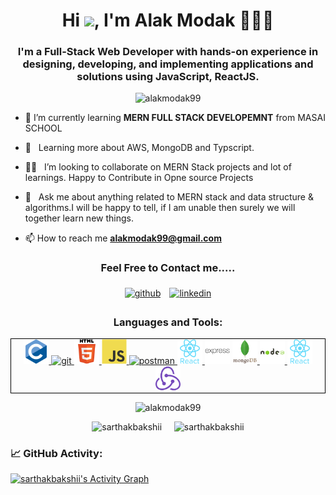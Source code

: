 <!--- 👋 Hi, I’m @alakmodak99
- 👀 I’m interested in ...
- 🌱 I’m currently learning ...
- 💞️ I’m looking to collaborate on ...
- 📫 How to reach me ... --->

<!---
alakmodak99/alakmodak99 is a ✨ special ✨ repository because its `README.md` (this file) appears on your GitHub profile.
You can click the Preview link to take a look at your changes.
--->
<h1 align="center">Hi <img src="https://media.giphy.com/media/hvRJCLFzcasrR4ia7z/giphy.gif" width="30px">, I'm Alak Modak 👨🏻‍💻</h1>
<h3 align="center">I'm a Full-Stack Web Developer with hands-on experience in designing, developing, and implementing
        applications and solutions using JavaScript, ReactJS.</h3>

<p align="center"> <img
                src="https://komarev.com/ghpvc/?username=vaibhav-raj&label=Profile%20views&color=0e75b6&style=flat"
                alt="alakmodak99" /> </p>
                
<!-- <p align="center"> <img
                src="https://user-images.githubusercontent.com/40136017/134124139-172a975d-1cf3-4538-8049-8efab00e4489.png"
                alt="alakmodak99" /> </p> -->

- 🌱 I’m currently learning **MERN FULL STACK DEVELOPEMNT** from MASAI SCHOOL
- 🌱 &nbsp; Learning more about AWS, MongoDB and Typscript.
- 👯‍♂️ &nbsp;&nbsp;I’m looking to collaborate on MERN Stack projects and lot of learnings. Happy to Contribute in Opne source Projects<br>
- 💬 &nbsp;&nbsp;Ask me about anything related to MERN stack and data structure & algorithms.I will be happy to tell, if I am unable then surely we will together learn new things.

- 📫 How to reach me **alakmodak99@gmail.com**

<!-- - 🔗 Personal Website **https://vaibhavraj.netlify.app/** -->

<!-- ### Feel Free to Contact me..... -->
<h3 align="center">Feel Free to Contact me.....</h3>
<p align="center">
        <a href="https://github.com/alakmodak99"><img alt="github" width="10%" style="padding:5px"
                        src="https://img.icons8.com/clouds/100/000000/github.png" /></a>
        <a href="https://www.linkedin.com/in/alak-modak-4879691b7/"><img alt="linkedin" width="10%" style="padding:5px"
                        src="https://img.icons8.com/clouds/100/000000/linkedin.png" /></a>
        <!--a href="https://twitter.com/"><img alt="twitter" width="10%" style="padding:5px"
                        src="https://img.icons8.com/clouds/100/000000/twitter.png" /></a>-->
</p>
<h3 align="center">Languages and Tools:</h3>
<p align="center " style="border: 1px solid black" > 
                <a href="https://www.cprogramming.com/" target="_blank"> 
                        <img src="https://raw.githubusercontent.com/devicons/devicon/master/icons/c/c-original.svg" alt="c" width="40" height="40" /> 
                </a> 
                <a href="https://git-scm.com/" target="_blank"> <img
                        src="https://www.vectorlogo.zone/logos/git-scm/git-scm-icon.svg" alt="git" width="40"
                        height="40" /> </a> <a href="https://www.w3.org/html/" target="_blank"> <img
                        src="https://raw.githubusercontent.com/devicons/devicon/master/icons/html5/html5-original-wordmark.svg"
                        alt="html5" width="40" height="40" /> </a> <a
                href="https://developer.mozilla.org/en-US/docs/Web/JavaScript" target="_blank"> <img
                        src="https://raw.githubusercontent.com/devicons/devicon/master/icons/javascript/javascript-original.svg"
                        alt="javascript" width="40" height="40" /> </a> <a href="https://postman.com" target="_blank">
                <img src="https://www.vectorlogo.zone/logos/getpostman/getpostman-icon.svg" alt="postman" width="40"
                        height="40" /> </a> <a href="https://reactjs.org/" target="_blank"> <img
                        src="https://raw.githubusercontent.com/devicons/devicon/master/icons/react/react-original-wordmark.svg"
                        alt="react" width="40" height="40" /> </a><img
                src="https://raw.githubusercontent.com/devicons/devicon/master/icons/express/express-original-wordmark.svg"
                alt="express" width="40" height="40" /> </a> <a href="https://www.mongodb.com/" target="_blank"> <img
                        src="https://raw.githubusercontent.com/devicons/devicon/master/icons/mongodb/mongodb-original-wordmark.svg"
                        alt="mongodb" width="40" height="40" /> </a> <a href="https://nodejs.org" target="_blank"> <img
                        src="https://raw.githubusercontent.com/devicons/devicon/master/icons/nodejs/nodejs-original-wordmark.svg"
                        alt="nodejs" width="40" height="40" /> </a> <a href="https://reactjs.org/" target="_blank"> <img
                        src="https://raw.githubusercontent.com/devicons/devicon/master/icons/react/react-original-wordmark.svg"
                        alt="react" width="40" height="40" /> </a> <a href="https://redux.js.org" target="_blank"> <img
                        src="https://raw.githubusercontent.com/devicons/devicon/master/icons/redux/redux-original.svg"
                        alt="redux" width="40" height="40" /> </a> </p>

<p align="center" ><img  
                src="https://github-readme-stats.vercel.app/api/top-langs?username=alakmodak99&theme=dark&hide_border=true&show_icons=true&locale=en&layout=compact"
                alt="alakmodak99" />  </p>

<p align="center "  >
                <img  width="48%"
                src="https://github-readme-stats.vercel.app/api?username=sarthakbakshii&show_icons=true&theme=dark&hide_border=true&locale=en"
                alt="sarthakbakshii" />  &nbsp; &nbsp; 
        <img width="48%" src="https://github-readme-streak-stats.herokuapp.com/?user=sarthakbakshii&theme=dark&hide_border=true"
                alt="sarthakbakshii" /></p>

### 📈 GitHub Activity:
  <a href="https://github.com/alakmodak99/github-readme-activity-graph"><img alt="sarthakbakshii's Activity Graph" src="https://activity-graph.herokuapp.com/graph?username=sarthakbakshii&bg_color=1F222E&color=F8D866&line=F85D7F&point=FFFFFF&hide_border=true" /></a>
